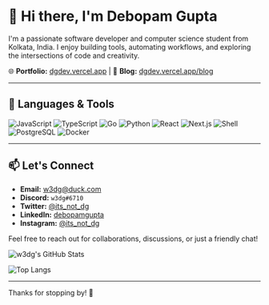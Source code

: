 # 👋 Hi there, I'm Debopam Gupta

I'm a passionate software developer and computer science student from Kolkata, India. I enjoy building tools, automating workflows, and exploring the intersections of code and creativity.

🌐 **Portfolio:** [dgdev.vercel.app](https://dgdev.vercel.app) | 📜 **Blog:** [dgdev.vercel.app/blog](https://dgdev.vercel.app/blog)

---

## 🧰 Languages & Tools

![JavaScript](https://img.shields.io/badge/-JavaScript-black?style=flat-square&logo=javascript)
![TypeScript](https://img.shields.io/badge/-TypeScript-black?style=flat-square&logo=typescript)
![Go](https://img.shields.io/badge/-Go-black?style=flat-square&logo=go)
![Python](https://img.shields.io/badge/-Python-black?style=flat-square&logo=python)
![React](https://img.shields.io/badge/-React-black?style=flat-square&logo=react)
![Next.js](https://img.shields.io/badge/-Next.js-black?style=flat-square&logo=next.js)
![Shell](https://img.shields.io/badge/-Shell-black?style=flat-square&logo=gnu-bash)
![PostgreSQL](https://img.shields.io/badge/-PostgreSQL-black?style=flat-square&logo=postgresql)
![Docker](https://img.shields.io/badge/-Docker-black?style=flat-square&logo=docker)

---

## 📫 Let's Connect

- **Email:** [w3dg@duck.com](mailto:w3dg@duck.com)
- **Discord:** `w3dg#6710`
- **Twitter:** [@its_not_dg](https://twitter.com/its_not_dg)
- **LinkedIn:** [debopamgupta](https://www.linkedin.com/in/debopamgupta)
- **Instagram:** [@its_not_dg](https://www.instagram.com/its_not_dg)

Feel free to reach out for collaborations, discussions, or just a friendly chat!

![w3dg's GitHub Stats](https://github-readme-stats.vercel.app/api?username=w3dg&show_icons=true&theme=transparent)


![Top Langs](https://github-readme-stats.vercel.app/api/top-langs/?username=w3dg&size_weight=0.5&count_weight=0.5&theme=transparent&layout=compact&langs_count=8)

<!-- [![@w3dg's Holopin board](https://holopin.io/api/user/board?user=w3dg)](https://holopin.io/@w3dg) -->

---

Thanks for stopping by! 🚀
